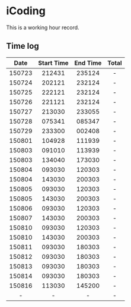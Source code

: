 # iCoding

This is a working hour record.

## Time log

|Date|Start Time|End Time|Total|
|:--:|:--:|:--:|:--:|
|150723|212431|235124|-|
|150724|202121|232124|-|
|150725|222121|232124|-|
|150726|221121|232124|-|
|150727|213030|233055|-|
|150728|075341|085347|-|
|150729|233300|002408|-|
|150801|104928|111939|-|
|150803|091010|113939|-|
|150803|134040|173030|-|
|150804|093030|120303|-|
|150804|143030|200303|-|
|150805|093030|120303|-|
|150805|143030|200303|-|
|150806|093030|120303|-|
|150807|143030|200303|-|
|150810|093030|120303|-|
|150810|143030|200303|-|
|150811|093030|180303|-|
|150812|093030|180303|-|
|150813|093030|180303|-|
|150814|093030|180303|-|
|150816|113030|145200|-|
|-|-|-|-|